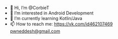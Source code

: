 - 👋 Hi, I’m @CorbieT
- 👀 I’m interested in Android Development
- 🌱 I’m currently learning Kotlin/Java
- 📫 How to reach me: https://vk.com/id462107469 pwneddesh@gmail.com
